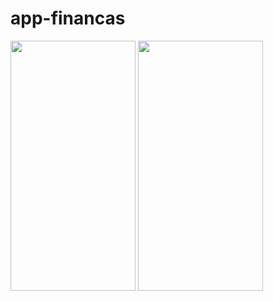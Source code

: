 # app-financas


<img src="https://github.com/oliveirascof/app-financas/tree/master/app-gestao-financeira/img01.jpg?raw=true" width="200" height="400" style="max-width: 100%;">

<img src="https://github.com/oliveirascof/app-financas/tree/master/app-gestao-financeira/img02.jpg?raw=true" width="200" height="400" style="max-width: 100%;">
